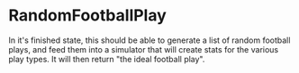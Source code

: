 # RandomFootballPlay

In it's finished state, this should be able to generate a list of random football plays, and feed them into a simulator that will create stats for the various play types. It will then return "the ideal football play".
